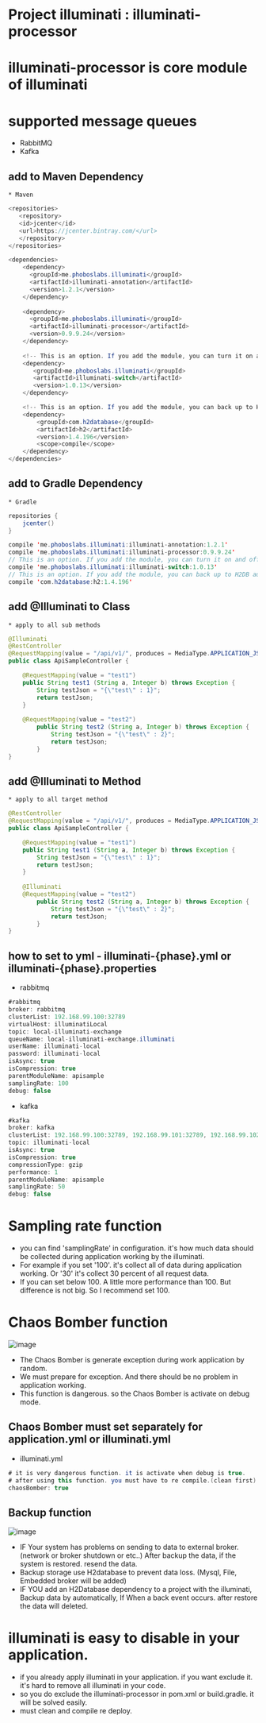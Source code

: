 # Project illuminati : illuminati-processor

# illuminati-processor is core module of illuminati

# supported message queues
 * RabbitMQ
 * Kafka

## add to Maven Dependency
    * Maven
    
```java
<repositories>
   <repository>
   <id>jcenter</id>
   <url>https://jcenter.bintray.com/</url>
   </repository>
</repositories>

<dependencies>
    <dependency>
      <groupId>me.phoboslabs.illuminati</groupId>
      <artifactId>illuminati-annotation</artifactId>
      <version>1.2.1</version>
    </dependency>
    
    <dependency>
      <groupId>me.phoboslabs.illuminati</groupId>
      <artifactId>illuminati-processor</artifactId>
      <version>0.9.9.24</version>
    </dependency>
    
    <!-- This is an option. If you add the module, you can turn it on and off without deploying it. -->
    <dependency>
       <groupId>me.phoboslabs.illuminati</groupId>
       <artifactId>illuminati-switch</artifactId>
       <version>1.0.13</version>
    </dependency>

    <!-- This is an option. If you add the module, you can back up to H2DB automatically when you have a problem with your broker. -->
    <dependency>
        <groupId>com.h2database</groupId>
        <artifactId>h2</artifactId>
        <version>1.4.196</version>
        <scope>compile</scope>
    </dependency>
</dependencies>
```

## add to Gradle Dependency
    * Gradle
    
```java
repositories {
    jcenter()
}

compile 'me.phoboslabs.illuminati:illuminati-annotation:1.2.1'
compile 'me.phoboslabs.illuminati:illuminati-processor:0.9.9.24'
// This is an option. If you add the module, you can turn it on and off without deploying it.
compile 'me.phoboslabs.illuminati:illuminati-switch:1.0.13'
// This is an option. If you add the module, you can back up to H2DB automatically when you have a problem with your broker. 
compile 'com.h2database:h2:1.4.196'
```

## add @Illuminati to Class
    * apply to all sub methods
    
```java
@Illuminati
@RestController
@RequestMapping(value = "/api/v1/", produces = MediaType.APPLICATION_JSON_VALUE)
public class ApiSampleController {

    @RequestMapping(value = "test1")
    public String test1 (String a, Integer b) throws Exception {
        String testJson = "{\"test\" : 1}";
        return testJson;
    }
    
    @RequestMapping(value = "test2")
        public String test2 (String a, Integer b) throws Exception {
            String testJson = "{\"test\" : 2}";
            return testJson;
        }
}
```

## add @Illuminati to Method
    * apply to all target method
    
```java
@RestController
@RequestMapping(value = "/api/v1/", produces = MediaType.APPLICATION_JSON_VALUE)
public class ApiSampleController {

    @RequestMapping(value = "test1")
    public String test1 (String a, Integer b) throws Exception {
        String testJson = "{\"test\" : 1}";
        return testJson;
    }
    
    @Illuminati
    @RequestMapping(value = "test2")
        public String test2 (String a, Integer b) throws Exception {
            String testJson = "{\"test\" : 2}";
            return testJson;
        }
}
```

## how to set to yml - illuminati-{phase}.yml or illuminati-{phase}.properties
 * rabbitmq

```java
#rabbitmq
broker: rabbitmq
clusterList: 192.168.99.100:32789
virtualHost: illuminatiLocal
topic: local-illuminati-exchange
queueName: local-illuminati-exchange.illuminati
userName: illuminati-local
password: illuminati-local
isAsync: true
isCompression: true
parentModuleName: apisample
samplingRate: 100
debug: false
```

 * kafka
```java
#kafka
broker: kafka
clusterList: 192.168.99.100:32789, 192.168.99.101:32789, 192.168.99.102:32789
topic: illuminati-local
isAsync: true
isCompression: true
compressionType: gzip
performance: 1
parentModuleName: apisample
samplingRate: 50
debug: false
```
# Sampling rate function
 * you can find 'samplingRate' in configuration. it's   how much data should be collected during application working by the illuminati.
 * For example if you set '100'. it's collect all of data during application working. Or '30' it's collect 30 percent of all request data.
 * If you can set below 100. A little more performance than 100. But difference is not big. So I recommend set 100.   

# Chaos Bomber function
![image](https://github.com/LeeKyoungIl/illuminati/blob/master/chaos_bomber.png)
 * The Chaos Bomber is generate exception during work application by random. 
 * We must prepare for exception. And there should be no problem in application working.
 * This function is dangerous. so the Chaos Bomber is activate on debug mode.
 
## Chaos Bomber must set separately for application.yml or illuminati.yml
 * illuminati.yml
```java
# it is very dangerous function. it is activate when debug is true.
# after using this function. you must have to re compile.(clean first)
chaosBomber: true
```

## Backup function
![image](https://github.com/LeeKyoungIl/illuminati/blob/master/backup.png)

 * IF Your system has problems on sending to data to external broker. (network or broker shutdown or etc..) After backup the data, if the system is restored. resend the data.
 * Backup storage use H2database to prevent data loss. (Mysql, File, Embedded broker will be added)
 * IF YOU add an H2Database dependency to a project with the illuminati, Backup data by automatically, If When a back event occurs. after restore the data will deleted.

# illuminati is easy to disable in your application.
 * if you already apply  illuminati in your application. if you want exclude it. it's hard to remove all illuminati in your code. 
 * so you do exclude the illuminati-processor in pom.xml or build.gradle. it will be solved easily.
 * must clean and compile re deploy.